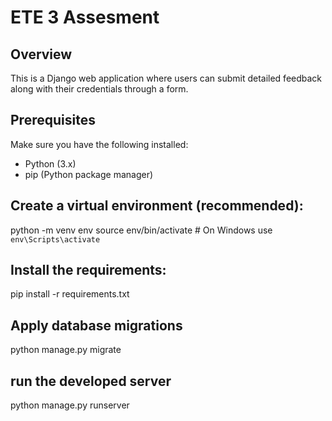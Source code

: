 # ETE 3 Assesment

## Overview
This is a Django web application where users can submit detailed feedback along with their credentials through a form.

## Prerequisites
Make sure you have the following installed:
- Python (3.x)
- pip (Python package manager)

## Create a virtual environment (recommended):

python -m venv env
source env/bin/activate  # On Windows use `env\Scripts\activate`

## Install the requirements:
pip install -r requirements.txt

## Apply database migrations
python manage.py migrate

## run the developed server
python manage.py runserver

